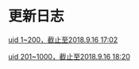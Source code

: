 # 更新日志

[uid 1~200，截止至2018.9.16 17:02](https://the-affiliated-high-school-of-scnu.github.io/Luogu_PassedProblem_Count/AC_Color/1-200.zip)

[uid 201~1000，截止至2018.9.16 18:20](https://the-affiliated-high-school-of-scnu.github.io/Luogu_PassedProblem_Count/AC_Color/201-1000.zip)
